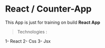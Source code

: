 # React / Counter-App

This App is just for training on build **React App**

> Technologies :

1- React
2- Css
3- Jsx

